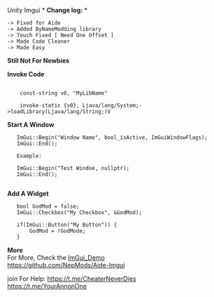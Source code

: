 Unity Imgui 
*
**Change log:**
*
```
-> Fixed for Aide
-> Added ByNameModding library
-> Touch Fixed [ Need One Offset ]
-> Made Code Cleaner 
-> Made Easy 
```
**Still Not For Newbies**

**Invoke Code**
```

    const-string v0, "MyLibName"

    invoke-static {v0}, Ljava/lang/System;->loadLibrary(Ljava/lang/String;)V
```

**Start A Window**
```
   ImGui::Begin("Window Name", bool_isActive, ImGuiWindowFlags);
   ImGui::End();
   
   Example:
   
   ImGui::Begin("Test Windoe, nullptr);
   ImGui::End();
   
```

**Add A Widget**

```
   bool GodMod = false;
   ImGui::Checkbox("My Checkbox", &GodMod);
   
   if(ImGui::Button("My Button")) {
       GodMod = !GodMode;
   }
```

**More**
<br>
For More, Check the <a href="https://github.com/NepMods/Aide-Imgui/blob/master/app/src/main/jni/ImGui/imgui_demo.cpp">ImGui_Demo</a>
<br>https://github.com/NepMods/Aide-Imgui

join For Help:
https://t.me/CheaterNeverDies
<br>
https://t.me/YourAnnonOne
